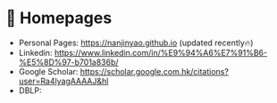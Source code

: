 # 📎 Homepages
- Personal Pages: https://nanjinyao.github.io (updated recently🔥)
- Linkedin: https://www.linkedin.com/in/%E9%94%A6%E7%91%B6-%E5%8D%97-b701a836b/
- Google Scholar: https://scholar.google.com.hk/citations?user=Ra4lyagAAAAJ&hl
- DBLP: 
